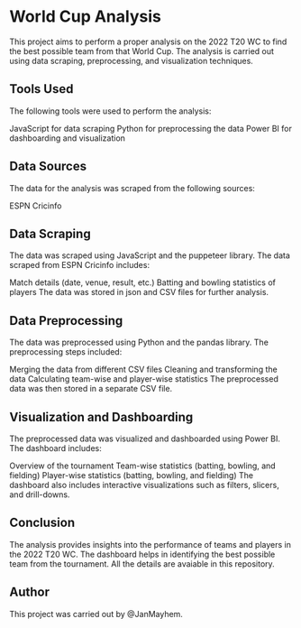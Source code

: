 # World Cup Analysis

This project aims to perform a proper analysis on the 2022 T20 WC to find the best possible team from that World Cup. The analysis is carried out using data scraping, preprocessing, and visualization techniques.

## Tools Used
The following tools were used to perform the analysis:

JavaScript for data scraping
Python for preprocessing the data
Power BI for dashboarding and visualization

## Data Sources
The data for the analysis was scraped from the following sources:

ESPN Cricinfo

## Data Scraping
The data was scraped using JavaScript and the puppeteer library. The data scraped from ESPN Cricinfo includes:

Match details (date, venue, result, etc.)
Batting and bowling statistics of players
The data was stored in json and CSV files for further analysis.

## Data Preprocessing
The data was preprocessed using Python and the pandas library. The preprocessing steps included:

Merging the data from different CSV files
Cleaning and transforming the data
Calculating team-wise and player-wise statistics
The preprocessed data was then stored in a separate CSV file.

## Visualization and Dashboarding
The preprocessed data was visualized and dashboarded using Power BI. The dashboard includes:

Overview of the tournament
Team-wise statistics (batting, bowling, and fielding)
Player-wise statistics (batting, bowling, and fielding)
The dashboard also includes interactive visualizations such as filters, slicers, and drill-downs.

## Conclusion
The analysis provides insights into the performance of teams and players in the 2022 T20 WC. The dashboard helps in identifying the best possible team from the tournament. All the details are avaiable in this repository.

## Author
This project was carried out by @JanMayhem.
